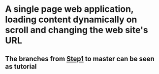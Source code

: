 # A single page web application, loading content dynamically on scroll and changing the web site's URL

## The branches from [Step1](https://github.com/mentalmove/SinglePage/tree/Step1-WithoutJavascript) to master can be seen as tutorial
